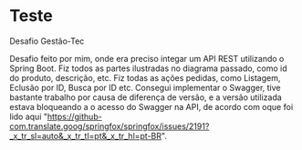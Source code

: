 # Teste
Desafio Gestão-Tec

Desafio feito por mim, onde era preciso integar um API REST utilizando o Spring Boot.
Fiz todos as partes ilustradas no diagrama passado, como id do produto, descrição, etc.
Fiz todas as ações pedidas, como Listagem, Eclusão por ID, Busca por ID etc.
Consegui implementar o Swagger, tive bastante trabalho por causa de diferença de versão, e a versão utilizada estava bloqueando a o acesso do Swagger na API, 
de acordo com oque foi lido aqui "https://github-com.translate.goog/springfox/springfox/issues/2191?_x_tr_sl=auto&_x_tr_tl=pt&_x_tr_hl=pt-BR".

